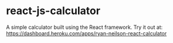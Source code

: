 # react-js-calculator
A simple calculator built using the React framework.
Try it out at: https://dashboard.heroku.com/apps/ryan-neilson-react-calculator
